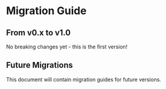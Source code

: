 # Migration Guide

## From v0.x to v1.0

No breaking changes yet - this is the first version!

## Future Migrations

This document will contain migration guides for future versions.
